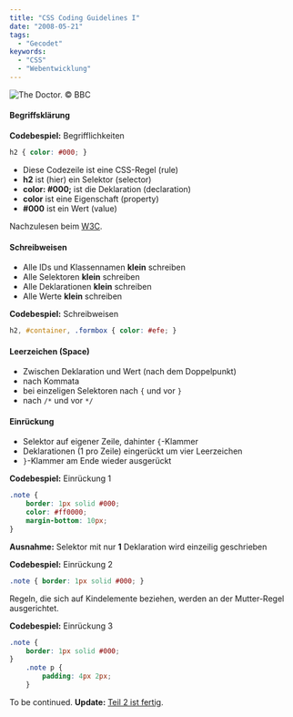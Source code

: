 ```yaml
---
title: "CSS Coding Guidelines I"
date: "2008-05-21"
tags:
  - "Gecodet"
keywords:
  - "CSS"
  - "Webentwicklung"
---
```


![The Doctor. © BBC](/img/codecandies/ZZ58D4E4B0.jpg)

#### Begriffsklärung

**Codebespiel:** Begrifflichkeiten

```css
h2 { color: #000; }
```

- Diese Codezeile ist eine CSS-Regel (rule)
- **h2** ist (hier) ein Selektor (selector)
- **color: #000;** ist die Deklaration (declaration)
- **color** ist eine Eigenschaft (property)
- **#000** ist ein Wert (value)

Nachzulesen beim [W3C](http://www.w3.org/TR/CSS1#basic-concepts).

#### Schreibweisen

- Alle IDs und Klassennamen **klein** schreiben
- Alle Selektoren **klein** schreiben
- Alle Deklarationen **klein** schreiben
- Alle Werte **klein** schreiben

**Codebespiel:** Schreibweisen

```css
h2, #container, .formbox { color: #efe; }
```

#### Leerzeichen (Space)

- Zwischen Deklaration und Wert (nach dem Doppelpunkt)
- nach Kommata
- bei einzeligen Selektoren nach `{` und vor `}`
- nach `/*` und vor `*/`

#### Einrückung

- Selektor auf eigener Zeile, dahinter `{`\-Klammer
- Deklarationen (1 pro Zeile) eingerückt um vier Leerzeichen
- `}`\-Klammer am Ende wieder ausgerückt

**Codebespiel:** Einrückung 1

```css
.note {
    border: 1px solid #000;
    color: #ff0000;
    margin-bottom: 10px;
}
```

**Ausnahme:** Selektor mit nur **1** Deklaration wird einzeilig geschrieben

**Codebespiel:** Einrückung 2

```css
.note { border: 1px solid #000; }
```

Regeln, die sich auf Kindelemente beziehen, werden an der Mutter-Regel ausgerichtet.

**Codebespiel:** Einrückung 3

```css
.note {
    border: 1px solid #000;
}
    .note p {
        padding: 4px 2px;
    }
```

To be continued. **Update:** [Teil 2 ist fertig](/codecandies/2008/05/22/css-coding-guidelines-ii/).
